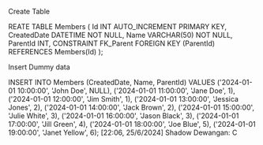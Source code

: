 Create Table


REATE TABLE Members (
    Id INT AUTO_INCREMENT PRIMARY KEY,
    CreatedDate DATETIME NOT NULL,
    Name VARCHAR(50) NOT NULL,
    ParentId INT,
    CONSTRAINT FK_Parent FOREIGN KEY (ParentId) REFERENCES Members(Id)
);


Insert Dummy data 

INSERT INTO Members (CreatedDate, Name, ParentId) VALUES
('2024-01-01 10:00:00', 'John Doe', NULL),
('2024-01-01 11:00:00', 'Jane Doe', 1),
('2024-01-01 12:00:00', 'Jim Smith', 1),
('2024-01-01 13:00:00', 'Jessica Jones', 2),
('2024-01-01 14:00:00', 'Jack Brown', 2),
('2024-01-01 15:00:00', 'Julie White', 3),
('2024-01-01 16:00:00', 'Jason Black', 3),
('2024-01-01 17:00:00', 'Jill Green', 4),
('2024-01-01 18:00:00', 'Joe Blue', 5),
('2024-01-01 19:00:00', 'Janet Yellow', 6);
[22:06, 25/6/2024] Shadow Dewangan: C
